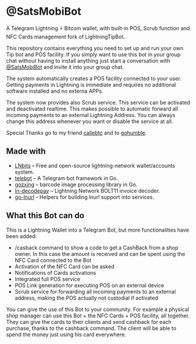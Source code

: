 # @SatsMobiBot

A Telegram Lightning ⚡️ Bitcoin wallet, with built-in POS, Scrub function and NFC Cards management fork of LightningTipBot.

This repository contains everything you need to set up and run your own Tip bot and POS facility. If you simply want to use this bot in your group chat without having to install anything just start a conversation with [@SatsMobiBot](https://t.me/SatsMobiBot) and invite it into your group chat.

The system automatically creates a POS facility connected to your user. Getting payments in Lightning is immediate and requires no additional software installed and no externa APPs.

The system now provides also Scrub service. This service can be activated and deactivated realtime. This makes possible to automatic forward all incoming payments to an external Lightning Address. You can always change this address whenever you want or disable the service at all.

Special Thanks go to my friend [callebtc](https://github.com/callebtc) and to [gohumble](https://github.com/gohumble).

## Made with

- [LNbits](https://github.com/lnbits/lnbits) – Free and open-source lightning-network wallet/accounts system.
- [telebot](https://github.com/tucnak/telebot) – A Telegram bot framework in Go.
- [gozxing](https://github.com/makiuchi-d/gozxing) – barcode image processing library in Go.
- [ln-decodepay](https://github.com/fiatjaf/ln-decodepay) – Lightning Network BOLT11 invoice decoder.
- [go-lnurl](https://github.com/fiatjaf/go-lnurl) - Helpers for building lnurl support into services.

## What this Bot can do

This is a Lightning Wallet into a Telegram Bot, but more functionalities have been added:

- /casback command to show a code to get a CashBack from a shop owner. In this case the amount is received and can be spent using the NFC Card connected to the Bot
- Activation of the NFC Card can be asked
- Notifications of Cards activations
- Integrated full POS service
- POS Link generation for executing POS on an external device
- Scrub service for forwarding all incoming payments to an external address, making the POS actually not custodial if activated

You can give the use of this Bot to your community. For example a physical shop manager can use this Bot + the NFC Cards + POS facility, all together. They can give the cards to their clients and send cashback for each purchase, thanks to the cashback command. The client will be able to spend the money just using his card everywhere.


